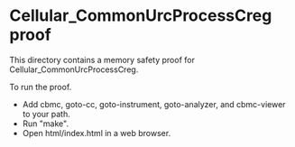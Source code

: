 # Cellular_CommonUrcProcessCreg proof

This directory contains a memory safety proof for Cellular_CommonUrcProcessCreg.

To run the proof.

- Add cbmc, goto-cc, goto-instrument, goto-analyzer, and cbmc-viewer to your
  path.
- Run "make".
- Open html/index.html in a web browser.
